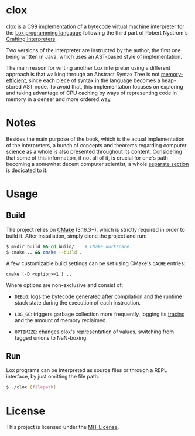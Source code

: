 # clox

clox is a C99 implementation of a bytecode virtual machine interpreter for the [Lox programming language](https://www.craftinginterpreters.com/the-lox-language.html) following the third part of Robert Nystrom's [Crafting Interpreters](https://craftinginterpreters.com/).

Two versions of the interpreter are instructed by the author, the first one being written in Java, which uses an AST-based style of implementation.

The main reason for writing another Lox interpreter using a different approach is that walking through an Abstract Syntax Tree is not [memory-efficient](http://gameprogrammingpatterns.com/data-locality.html), since each piece of syntax in the language becomes a heap-stored AST node. To avoid that, this implementation focuses on exploring and taking advantage of CPU caching by ways of representing code in memory in a denser and more ordered way.

# Notes

Besides the main purpose of the book, which is the actual implementation of the interpreters, a bunch of concepts and theorems regarding computer science as a whole is also presented throughout its content. Considering that some of this information, if not all of it, is crucial for one's path becoming a somewhat decent computer scientist, a whole [separate section](NOTES.md) is dedicated to it.

# Usage

## Build

The project relies on [CMake](https://cmake.org/download/) (3.16.3+), which is strictly required in order to build it. After installation, simply clone the project and run: 

```sh
$ mkdir build && cd build/    # CMake workspace.
$ cmake .. && cmake --build .
```

A few customizable build settings can be set using CMake's `CACHE` entries:

```
cmake [-D <option>=1 ] ..
```

Where options are non-exclusive and consist of:

- `DEBUG`: logs the bytecode generated after compilation and the runtime stack state during the execution of each instruction.

- `LOG_GC`: triggers garbage collection more frequently, logging its [tracing](NOTES.md/#mark-sweep-garbage-collection) and the amount of memory reclaimed.

- `OPTIMIZE`: changes clox's representation of values, switching from tagged unions to NaN-boxing.

## Run

Lox programs can be interpreted as source files or through a REPL interface, by just omitting the file path. 

```sh
$ ./clox [filepath]
```

# License

This project is licensed under the [MIT License](LICENSE).